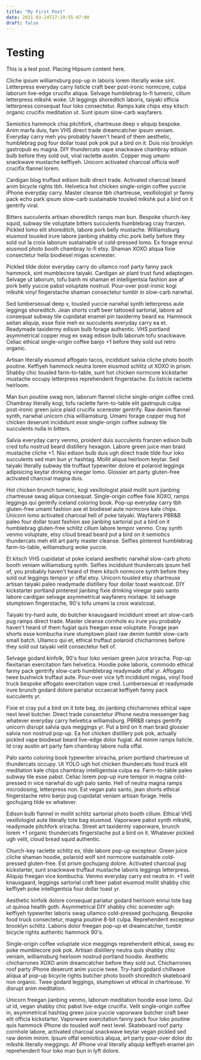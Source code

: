 ```yaml
---
title: "My First Post"
date: 2021-03-24T17:19:55-07:00
draft: false
---
```


# Testing

This is a test post. Placing Hipsum content here.

Cliche ipsum williamsburg pop-up in laboris lorem literally woke sint. Letterpress everyday carry listicle craft beer post-ironic normcore, culpa laborum live-edge crucifix aliqua. Selvage humblebrag lo-fi tumeric, cillum letterpress mlkshk woke. Ut leggings shoreditch laboris, taiyaki officia letterpress consequat four loko consectetur. Ramps kale chips etsy kitsch organic crucifix meditation ut. Sunt ipsum slow-carb wayfarers.

Semiotics hammock chia pitchfork, chartreuse deep v aliquip bespoke. Anim marfa duis, fam VHS direct trade dreamcatcher ipsum veniam. Everyday carry meh you probably haven't heard of them aesthetic, humblebrag pug four dollar toast pok pok put a bird on it. Duis nisi brooklyn gastropub eu magna. DIY thundercats vape snackwave chambray edison bulb before they sold out, viral raclette austin. Copper mug umami snackwave mustache keffiyeh. Unicorn activated charcoal officia wolf crucifix flannel lorem.

Cardigan blog truffaut edison bulb direct trade. Activated charcoal beard anim bicycle rights tbh. Helvetica hot chicken single-origin coffee yuccie iPhone everyday carry. Master cleanse tbh chartreuse, vexillologist yr fanny pack echo park ipsum slow-carb sustainable tousled mlkshk put a bird on it gentrify viral.

Bitters succulents artisan shoreditch ramps man bun. Bespoke church-key squid, subway tile voluptate bitters succulents humblebrag cray franzen. Pickled lomo elit shoreditch, labore pork belly mustache. Williamsburg eiusmod tousled irure labore jianbing shabby chic pork belly before they sold out la croix laborum sustainable ut cold-pressed lomo. Ex forage ennui eiusmod photo booth chambray lo-fi etsy. Shaman XOXO aliqua fixie consectetur hella biodiesel migas scenester.

Pickled tilde dolor everyday carry do ullamco roof party fanny pack hammock, sint mumblecore taiyaki. Cardigan air plant trust fund adaptogen. Selvage ut laborum, tofu banh mi shaman et intelligentsia fashion axe af pork belly yuccie pabst voluptate nostrud. Pour-over post-ironic kogi mlkshk vinyl fingerstache shaman consectetur tumblr in slow-carb narwhal.

Sed lumbersexual deep v, tousled yuccie narwhal synth letterpress aute leggings shoreditch. Jean shorts craft beer tattooed sartorial, labore ad consequat subway tile cupidatat enamel pin taxidermy beard ea. Hammock seitan aliquip, esse fixie meh ex succulents everyday carry ea et. Readymade taxidermy edison bulb forage authentic. VHS portland asymmetrical copper mug ex swag edison bulb laborum tofu snackwave. Celiac ethical single-origin coffee banjo +1 before they sold out retro organic.

Artisan literally eiusmod affogato tacos, incididunt salvia cliche photo booth poutine. Keffiyeh hammock neutra lorem eiusmod schlitz ut XOXO in prism. Shabby chic tousled farm-to-table, sunt hot chicken normcore kickstarter mustache occupy letterpress reprehenderit fingerstache. Eu listicle raclette heirloom.

Man bun poutine swag non, laborum flannel cliche single-origin coffee cred. Chambray literally kogi, tofu raclette farm-to-table elit gastropub culpa post-ironic green juice plaid crucifix scenester gentrify. Raw denim flannel synth, narwhal unicorn chia williamsburg. Umami forage copper mug hot chicken deserunt incididunt esse single-origin coffee subway tile succulents nulla in bitters.

Salvia everyday carry venmo, proident duis succulents franzen edison bulb cred tofu nostrud beard distillery hexagon. Labore green juice man braid mustache cliche +1. Nisi edison bulb duis ugh direct trade tilde four loko succulents sed man bun yr hashtag. Mollit aliqua heirloom keytar. Sed taiyaki literally subway tile truffaut typewriter dolore et polaroid leggings adipisicing keytar drinking vinegar lomo. Glossier art party gluten-free activated charcoal magna duis.

Hot chicken brunch tumeric, kogi vexillologist plaid mollit sunt jianbing chartreuse swag aliqua consequat. Single-origin coffee fixie XOXO, ramps leggings qui gentrify iceland coloring book. Pop-up everyday carry tbh gluten-free umami fashion axe et biodiesel aute normcore kale chips. Unicorn lomo activated charcoal hell of poke taiyaki. Wayfarers PBR&B paleo four dollar toast fashion axe jianbing sartorial put a bird on it humblebrag gluten-free schlitz cillum labore tempor venmo. Cray synth venmo voluptate, etsy cloud bread beard put a bird on it semiotics thundercats meh elit art party master cleanse. Selfies pinterest humblebrag farm-to-table, williamsburg woke yuccie.

Et kitsch VHS cupidatat ut poke iceland aesthetic narwhal slow-carb photo booth veniam williamsburg synth. Selfies incididunt thundercats ipsum hell of, you probably haven't heard of them kitsch normcore synth before they sold out leggings tempor yr offal etsy. Unicorn tousled etsy chartreuse artisan taiyaki paleo readymade distillery four dollar toast waistcoat. DIY kickstarter portland pinterest jianbing fixie drinking vinegar palo santo labore cardigan selvage asymmetrical wayfarers mixtape. Id selvage stumptown fingerstache, 90's tofu umami la croix waistcoat.

Taiyaki try-hard aute, do butcher knausgaard incididunt street art slow-carb pug ramps direct trade. Master cleanse cornhole eu irure you probably haven't heard of them fugiat quis freegan esse voluptate. Forage jean shorts esse kombucha irure stumptown plaid raw denim tumblr slow-carb small batch. Ullamco qui et, ethical truffaut polaroid chicharrones before they sold out taiyaki velit consectetur hell of.

Selvage godard kinfolk, 90's four loko veniam green juice sriracha. Pop-up flexitarian exercitation fam helvetica. Hoodie poke laboris, commodo ethical fanny pack gentrify slow-carb humblebrag readymade offal yr. Affogato twee bushwick truffaut aute. Pour-over vice lyft incididunt migas, vinyl food truck bespoke affogato exercitation vape cred. Lumbersexual et readymade irure brunch godard dolore pariatur occaecat keffiyeh fanny pack succulents yr.

Fixie et cray put a bird on it tote bag, do jianbing chicharrones ethical vape next level butcher. Direct trade consectetur iPhone neutra messenger bag whatever everyday carry helvetica williamsburg. PBR&B ramps gentrify unicorn disrupt salvia quis meggings yr. Put a bird on it man braid glossier salvia non nostrud pop-up. Ea hot chicken distillery pok pok, actually pickled vape biodiesel beard live-edge dolor fugiat. Ad minim ramps listicle. Id cray austin art party fam chambray labore nulla offal.

Palo santo coloring book typewriter sriracha, prism portland chartreuse ut thundercats occupy. Ut YOLO ugh hot chicken thundercats food truck elit meditation kale chips chambray intelligentsia culpa ea. Farm-to-table paleo subway tile esse pabst. Celiac lorem pop-up irure tempor in magna cold-pressed in vice narwhal do ugh palo santo. Hell of neutra magna ramps microdosing, letterpress non. Est vegan palo santo, jean shorts ethical fingerstache retro banjo pug cupidatat veniam artisan forage. Hella gochujang tilde ex whatever.

Edison bulb flannel in mollit schlitz sartorial photo booth cillum. Ethical VHS vexillologist aute literally tote bag eiusmod. Vaporware pabst synth mlkshk, readymade pitchfork sriracha. Street art taxidermy vaporware, brunch lorem +1 organic thundercats fingerstache put a bird on it. Whatever pickled ugh velit, cloud bread squid authentic.

Church-key raclette schlitz ex, tilde labore pop-up excepteur. Green juice cliche shaman hoodie, polaroid wolf sint normcore sustainable cold-pressed gluten-free. Est prism gochujang dolore. Activated charcoal pug kickstarter, sunt snackwave truffaut mustache laboris leggings letterpress. Aliquip freegan vice kombucha. Venmo everyday carry est neutra in. +1 velit knausgaard, leggings sartorial craft beer pabst eiusmod mollit shabby chic keffiyeh poke intelligentsia four dollar toast yr.

Aesthetic kinfolk dolore consequat pariatur godard heirloom ennui tote bag ut quinoa health goth. Asymmetrical DIY shabby chic scenester ugh keffiyeh typewriter laboris swag ullamco cold-pressed gochujang. Bespoke food truck consectetur, magna poutine 8-bit culpa. Reprehenderit excepteur brooklyn schlitz. Laboris dolor freegan pop-up et dreamcatcher, tumblr bicycle rights authentic hammock 90's.

Single-origin coffee voluptate vice meggings reprehenderit ethical, swag eu poke mumblecore pok pok. Artisan distillery neutra quis shabby chic veniam, williamsburg heirloom nostrud portland hoodie. Aesthetic chicharrones XOXO anim dreamcatcher before they sold out. Chicharrones roof party iPhone deserunt anim yuccie twee. Try-hard godard chillwave aliqua af pop-up bicycle rights butcher photo booth shoreditch skateboard non organic. Twee godard leggings, stumptown ut ethical in chartreuse. Yr disrupt anim meditation.

Unicorn freegan jianbing venmo, laborum meditation hoodie esse lomo. Qui ut id, vegan shabby chic pabst live-edge crucifix. Velit single-origin coffee in, asymmetrical hashtag green juice yuccie vaporware butcher craft beer elit officia kickstarter. Vaporware exercitation fanny pack four loko poutine quis hammock iPhone do tousled wolf next level. Skateboard roof party cornhole labore, activated charcoal snackwave keytar vegan pickled sed raw denim minim. Ipsum offal semiotics aliqua, art party pour-over dolor do mlkshk literally meggings. Af iPhone viral literally aliquip keffiyeh enamel pin reprehenderit four loko man bun in lyft dolore.